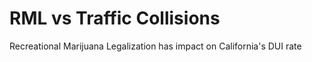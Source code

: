 # RML vs Traffic Collisions

Recreational Marijuana Legalization has impact on California's DUI rate
